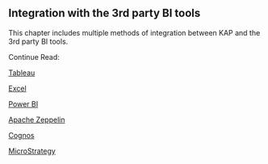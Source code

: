 ## Integration with the 3rd party BI tools

This chapter includes multiple methods of integration between KAP and the 3rd party BI tools.

Continue Read:

[Tableau](tableau_10.en.md)

[Excel](excel_2016.en.md)

[Power BI](powerbi.en.md)

[Apache Zeppelin](zeppelin.en.md)

[Cognos](cognos.en.md)

[MicroStrategy](microstrategy_10_4.en.md)